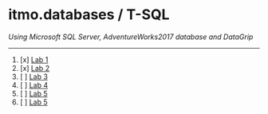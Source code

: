 # itmo.databases / T-SQL
*Using Microsoft SQL Server, AdventureWorks2017 database and DataGrip*
***
1. [x] [Lab 1](https://github.com/mrskycriper/itmo.databases/tree/master/lab01)
2. [x] [Lab 2](https://github.com/mrskycriper/itmo.databases/tree/master/lab02)
3. [ ] [Lab 3](#)
4. [ ] [Lab 4](#)
5. [ ] [Lab 5](#)
6. [ ] [Lab 5](#)
